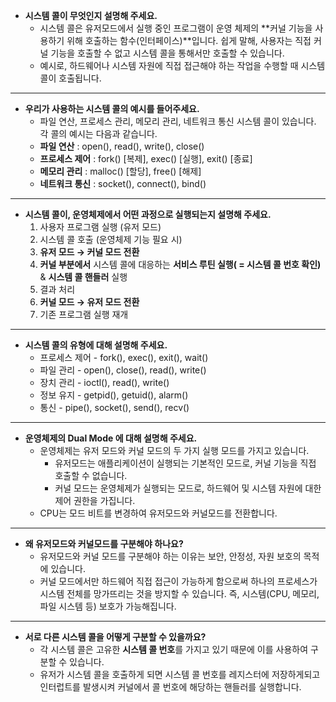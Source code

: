 - **시스템 콜이 무엇인지 설명해 주세요.**
    - 시스템 콜은 유저모드에서 실행 중인 프로그램이 운영 체제의 **커널 기능을 사용하기 위해 호출하는 함수(인터페이스)**입니다. 쉽게 말해, 사용자는 직접 커널 기능을 호출할 수 없고 시스템 콜을 통해서만 호출할 수 있습니다.
    - 예시로, 하드웨어나 시스템 자원에 직접 접근해야 하는 작업을 수행할 때 시스템 콜이 호출됩니다.
---
- **우리가 사용하는 시스템 콜의 예시를 들어주세요.**
    - 파일 연산, 프로세스 관리, 메모리 관리, 네트워크 통신 시스템 콜이 있습니다. 각 콜의 예시는 다음과 같습니다.
    - **파일 연산** : open(), read(), write(), close()
    - **프로세스 제어** : fork() [복제], exec() [실행], exit() [종료]
    - **메모리 관리** : malloc() [할당], free() [해제]
    - **네트워크 통신** : socket(), connect(), bind()
---
- **시스템 콜이, 운영체제에서 어떤 과정으로 실행되는지 설명해 주세요.**
    1. 사용자 프로그램 실행 (유저 모드)
    2. 시스템 콜 호출 (운영체제 기능 필요 시)
    3. **유저 모드 → 커널 모드 전환**
    4. **커널 부분에서** 시스템 콜에 대응하는 **서비스 루틴 실행( = 시스템 콜 번호 확인)** & **시스템 콜 핸들러** 실행
    5. 결과 처리
    6. **커널 모드 → 유저 모드 전환**
    7. 기존 프로그램 실행 재개
---
- **시스템 콜의 유형에 대해 설명해 주세요.**
    - 프로세스 제어 - fork(), exec(), exit(), wait()
    - 파일 관리 - open(), close(), read(), write()
    - 장치 관리 - ioctl(), read(), write()
    - 정보 유지 - getpid(), getuid(), alarm()
    - 통신  - pipe(), socket(), send(), recv()
---
- **운영체제의 Dual Mode 에 대해 설명해 주세요.**
    - 운영체제는 유저 모드와 커널 모드의 두 가지 실행 모드를 가지고 있습니다.
        - 유저모드는 애플리케이션이 실행되는 기본적인 모드로, 커널 기능을 직접 호출할 수 없습니다.
        - 커널 모드는 운영체제가 실행되는 모드로, 하드웨어 및 시스템 자원에 대한 제어 권한을 가집니다.
    - CPU는 모드 비트를 변경하여 유저모드와 커널모드를 전환합니다.
---
- **왜 유저모드와 커널모드를 구분해야 하나요?**
    - 유저모드와 커널 모드를 구분해야 하는 이유는 보안, 안정성, 자원 보호의 목적에 있습니다.
    - 커널 모드에서만 하드웨어 직접 접근이 가능하게 함으로써 하나의 프로세스가 시스템 전체를 망가뜨리는 것을 방지할 수 있습니다. 즉, 시스템(CPU, 메모리, 파일 시스템 등) 보호가 가능해집니다.
---
- **서로 다른 시스템 콜을 어떻게 구분할 수 있을까요?**
    - 각 시스템 콜은 고유한 **시스템 콜 번호**를 가지고 있기 때문에 이를 사용하여 구분할 수 있습니다.
    - 유저가 시스템 콜을 호출하게 되면 시스템 콜 번호를 레지스터에 저장하게되고 인터럽트를 발생시켜 커널에서 콜 번호에 해당하는 핸들러를 실행합니다.